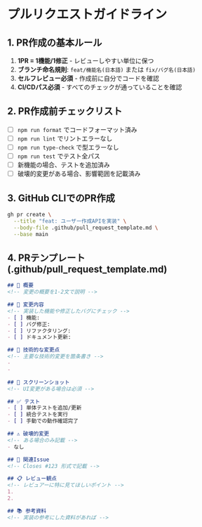 # プルリクエストガイドライン

## 1. PR作成の基本ルール

1. **1PR = 1機能/1修正** - レビューしやすい単位に保つ
2. **ブランチ命名規則**: `feat/機能名(日本語)` または `fix/バグ名(日本語)`
3. **セルフレビュー必須** - 作成前に自分でコードを確認
4. **CI/CDパス必須** - すべてのチェックが通っていることを確認

## 2. PR作成前チェックリスト

- [ ] `npm run format` でコードフォーマット済み
- [ ] `npm run lint` でリントエラーなし
- [ ] `npm run type-check` で型エラーなし
- [ ] `npm run test` でテスト全パス
- [ ] 新機能の場合、テストを追加済み
- [ ] 破壊的変更がある場合、影響範囲を記載済み

## 3. GitHub CLIでのPR作成

```bash
gh pr create \
  --title "feat: ユーザー作成APIを実装" \
  --body-file .github/pull_request_template.md \
  --base main
```

## 4. PRテンプレート (.github/pull_request_template.md)

```markdown
## 📝 概要
<!-- 変更の概要を1-2文で説明 -->

## 🎯 変更内容
<!-- 実装した機能や修正したバグにチェック -->
- [ ] 機能: 
- [ ] バグ修正: 
- [ ] リファクタリング: 
- [ ] ドキュメント更新: 

## 🔧 技術的な変更点
<!-- 主要な技術的変更を箇条書き -->
- 
- 

## 📸 スクリーンショット
<!-- UI変更がある場合は必須 -->

## ✅ テスト
- [ ] 単体テストを追加/更新
- [ ] 統合テストを実行
- [ ] 手動での動作確認完了

## ⚠️ 破壊的変更
<!-- ある場合のみ記載 -->
- なし

## 🔗 関連Issue
<!-- Closes #123 形式で記載 -->

## 📋 レビュー観点
<!-- レビュアーに特に見てほしいポイント -->
1. 
2. 

## 📚 参考資料
<!-- 実装の参考にした資料があれば -->
```
